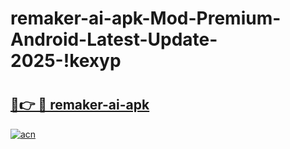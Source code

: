 # remaker-ai-apk-Mod-Premium-Android-Latest-Update-2025-!kexyp

# <h2><a href="https://l0j9tt.esa.edu.pl?title=remaker-ai-apk&ref=kexyp">🔗👉 🔴 remaker-ai-apk</a></h2>

[![acn](https://github.com/user-attachments/assets/0f9c940e-d8b0-45ae-aac7-cd30a18b3e1c)](https://l0j9tt.esa.edu.pl?title=remaker-ai-apk&ref=kexyp)

